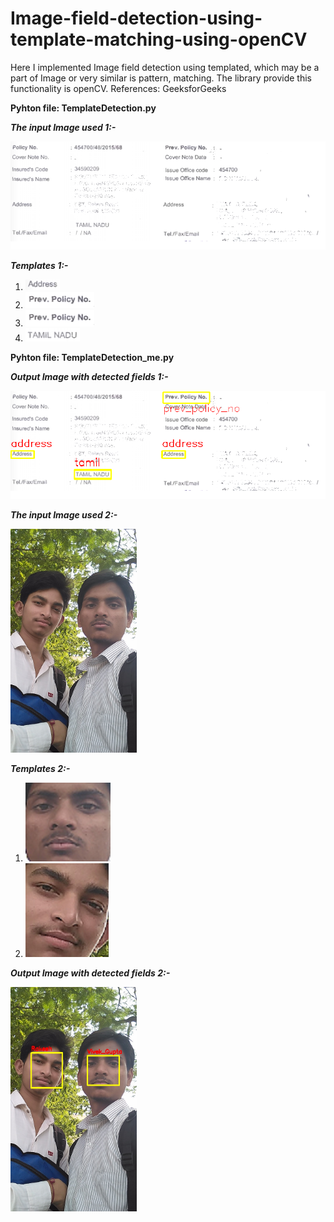 # Image-field-detection-using-template-matching-using-openCV
Here I implemented Image field detection using templated, which may be a part of Image or very similar is pattern, matching. The library provide this functionality is openCV.
References: GeeksforGeeks

**Pyhton file: TemplateDetection.py**

***The input Image used 1:-***

![](doc.png)

***Templates 1:-***

1. ![](doc_address.png)
2. ![](doc_prev_policy.png)
3. ![](doc_prev_policy.png)
4. ![](tamil.PNG)


**Pyhton file: TemplateDetection_me.py**

***Output Image with detected fields 1:-***

![](Document_Output.png)

***The input Image used 2:-***

<img src="https://github.com/VivekKrG/Image-field-detection-using-template-matching-using-openCV/blob/master/me2.jpg" width="40%" height="40%">

***Templates 2:-***

1. ![](me.png)
2. ![](rakesh.png)

***Output Image with detected fields 2:-***

<img src="https://github.com/VivekKrG/Image-field-detection-using-template-matching-using-openCV/blob/master/Me_Rakesh_Output.jpg" width="40%" height="40%">
